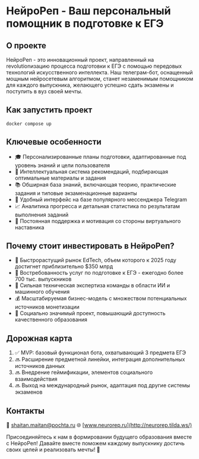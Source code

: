 # НейроРеп - Ваш персональный помощник в подготовке к ЕГЭ

## О проекте

НейроРеп - это инновационный проект, направленный на revolutionизацию процесса подготовки к ЕГЭ с помощью передовых технологий искусственного интеллекта. Наш телеграм-бот, оснащенный мощным нейросетевым алгоритмом, станет незаменимым помощником для каждого выпускника, желающего успешно сдать экзамены и поступить в вуз своей мечты.

## Как запустить проект
```docker compose up```

## Ключевые особенности

- 🎓 Персонализированные планы подготовки, адаптированные под уровень знаний и цели пользователя
- 🧠 Интеллектуальная система рекомендаций, подбирающая оптимальные материалы и задания 
- 📚 Обширная база знаний, включающая теорию, практические задания и типовые экзаменационные варианты
- 💬 Удобный интерфейс на базе популярного мессенджера Telegram
- 📈 Аналитика прогресса и детальная статистика по результатам выполнения заданий
- 🎯 Постоянная поддержка и мотивация со стороны виртуального наставника

## Почему стоит инвестировать в НейроРеп?

- 🚀 Быстрорастущий рынок EdTech, объем которого к 2025 году достигнет приблизительно $350 млрд
- 🎯 Востребованность услуг по подготовке к ЕГЭ - ежегодно более 700 тыс. выпускников
- 🦾 Сильная техническая экспертиза команды в области ИИ и машинного обучения
- 💰 Масштабируемая бизнес-модель с множеством потенциальных источников монетизации
- 💖 Социально значимый проект, повышающий доступность качественного образования 

## Дорожная карта

1. ✅ MVP: базовый функционал бота, охватывающий 3 предмета ЕГЭ
2. 🔜 Расширение предметной линейки, интеграция дополнительных источников данных
3. 🔜 Внедрение геймификации, элементов социального взаимодействия
4. 🔜 Выход на международный рынок, адаптация под другие системы экзаменов

## Контакты

📩 shaitan.maitan@pochta.ru
🌐 [www.neurorep.ru](http://neurorep.tilda.ws/)

Присоединяйтесь к нам в формировании будущего образования вместе с НейроРеп! Давайте вместе поможем каждому выпускнику достичь своих целей и реализовать мечты! 🚀
